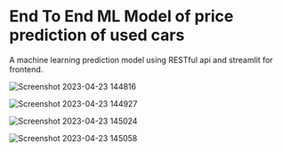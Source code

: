 # End To End ML Model of price prediction of used cars

A machine learning prediction model using RESTful api and streamlit for frontend.

![Screenshot 2023-04-23 144816](https://user-images.githubusercontent.com/95979633/233833024-bc7d300c-c753-47e0-8fdf-3e1dc5eea62c.jpg)

![Screenshot 2023-04-23 144927](https://user-images.githubusercontent.com/95979633/233833018-0cb545fc-14d6-4568-811b-557107acbd23.jpg)

![Screenshot 2023-04-23 145024](https://user-images.githubusercontent.com/95979633/233833041-50c94ef0-b31e-4fb2-8bd5-b569fddaf833.jpg)

![Screenshot 2023-04-23 145058](https://user-images.githubusercontent.com/95979633/233833052-0b712c75-04d5-4cf9-a327-537864735f74.jpg)
